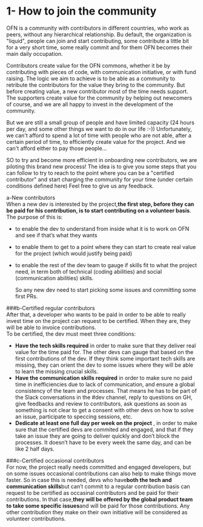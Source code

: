 # 1- How to join the community

OFN is a community with contributors in different countries, who work as peers, without any hierarchical relationship. Bu default, the organization is "liquid", people can join and start contributing, some contribute a little bit for a very short time, some really commit and for them OFN becomes their main daily occupation. 

Contributors create value for the OFN commons, whether it be by contributing with pieces of code, with communication initiative, or with fund raising. The logic we aim to achieve is to be able as a community to retribute the contributors for the value they bring to the community. But before creating value, a new contributor most of the time needs support. The supporters create value for the community by helping out newcomers of course, and we are all happy to invest in the development of the community.

But we are still a small group of people and have limited capacity \(24 hours per day, and some other things we want to do in our life :-\)\) Unfortunately, we can't afford to spend a lot of time with people who are not able, after a certain period of time, to efficiently create value for the project. And we can't afford either to pay those people...  

SO to try and become more efficient in onboarding new contributors, we are piloting this brand new process! The idea is to give you some steps that you can follow to try to reach to the point where you can be a "certified contributor" and start charging the community for your time \(under certain conditions defined here\) Feel free to give us any feedback. 



a-New contributors  
When a new dev is interested by the project,**the first step, before they can be paid for his contribution, is to start contributing on a volunteer basis**. The purpose of this is:

* to enable the dev to understand from inside what it is to work on OFN and see if that’s what they wants
* to enable them to get to a point where they can start to create real value for the project \(which would justify being paid\)
* to enable the rest of the dev team to gauge if skills fit to what the project need, in term both of technical \(coding abilities\) and social \(communication abilities\) skills.

  So any new dev need to start picking some issues and committing some first PRs.

\#\#\#b-Certified regular contributors  
After that, a developer who wants to be paid in order to be able to really invest time on the project can request to be certified. When they are, they will be able to invoice contributions.  
To be certified, the dev must meet three conditions:

* **Have the tech skills required**
  in order to make sure that they deliver real value for the time paid for. The other devs can gauge that based on the first contributions of the dev. If they think some important tech skills are missing, they can orient the dev to some issues where they will be able to learn the missing crucial skills.
* **Have the communication skills required**
  in order to make sure no paid time in inefficiencies due to lack of communication, and ensure a global consistency of the team and processes. That means he has to be part of the Slack conversations in the
  \#dev
  channel, reply to questions on GH, give feedbacks and review to contributors, ask questions as soon as something is not clear to get a consent with other devs on how to solve an issue, participate to speccing sessions, etc.
* **Dedicate at least one full day per week on the project**
  , in order to make sure that the certified devs are commited and engaged, and that if they take an issue they are going to deliver quickly and don’t block the processes. It doesn’t have to be every week the same day, and can be like 2 half days.

\#\#\#c-Certified occasional contributors  
For now, the project really needs committed and engaged developers, but on some issues occasional contributions can also help to make things move faster. So in case this is needed, devs who have**both the tech and communication skills**but can’t commit to a regular contribution basis can request to be certified as occasinal contributors and be paid for their contributions. In that case,**they will be offered by the global product team to take some specific issues**and will be paid for those contributions. Any other contribution they make on their own initiative will be considered as volunteer contributions.

